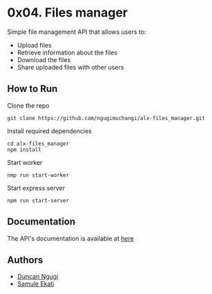 # 0x04. Files manager
Simple file management API that allows users to:
- Upload files
- Retrieve information about the files
- Download the files
- Share uploaded files with other users

## How to Run
Clone the repo
```
git clone https://github.com/ngugimuchangi/alx-files_manager.git
```

Install required dependencies
```
cd alx-files_manager
npm install
```

Start worker
```
nmp run start-worker
```

Start express server
```
npm run start-server
```

## Documentation
The API's documentation is available at [here](./documentation)

## Authors
- [Duncan Ngugi](https://github.com/ngugimuchangi)
- [Samule Ekati](https://github.com/Samuthe)
